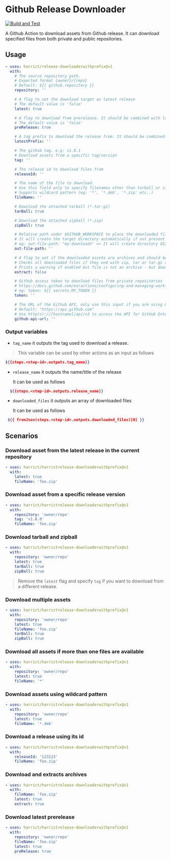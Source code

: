 # Github Release Downloader

[![Build and Test](https://github.com/harrict/release-downloader/actions/workflows/ci.yml/badge.svg)](https://github.com/harrict/release-downloader/actions/workflows/ci.yml)

A Github Action to download assets from Github release. It can download
specified files from both private and public repositories.

## Usage

```yaml
- uses: harrict/release-downloaderwithprefix@v1
  with:
    # The source repository path.
    # Expected format {owner}/{repo}
    # Default: ${{ github.repository }}
    repository: ''

    # A flag to set the download target as latest release
    # The default value is 'false'
    latest: true

    # A flag to download from prerelease. It should be combined with latest flag.
    # The default value is 'false'
    preRelease: true

    # A tag prefix to download the release from. It should be combined with latest flag.
    latestPrefix: ''

    # The github tag. e.g: v1.0.1
    # Download assets from a specific tag/version
    tag: ''

    # The release id to download files from
    releaseId: ''

    # The name of the file to download.
    # Use this field only to specify filenames other than tarball or zipball, if any.
    # Supports wildcard pattern (eg: '*', '*.deb', '*.zip' etc..)
    fileName: ''

    # Download the attached tarball (*.tar.gz)
    tarBall: true

    # Download the attached zipball (*.zip)
    zipBall: true

    # Relative path under $GITHUB_WORKSPACE to place the downloaded file(s)
    # It will create the target directory automatically if not present
    # eg: out-file-path: "my-downloads" => It will create directory $GITHUB_WORKSPACE/my-downloads
    out-file-path: ''

    # A flag to set if the downloaded assets are archives and should be extracted
    # Checks all downloaded files if they end with zip, tar or tar.gz and extracts them, if true.
    # Prints a warning if enabled but file is not an archive - but does not fail.
    extract: false

    # Github access token to download files from private repositories
    # https://docs.github.com/en/actions/configuring-and-managing-workflows/creating-and-storing-encrypted-secrets
    # eg: token: ${{ secrets.MY_TOKEN }}
    token: ''

    # The URL of the Github API, only use this input if you are using Github Enterprise
    # Default: "https://api.github.com"
    # Use http(s)://[hostname]/api/v3 to access the API for GitHub Enterprise Server
    github-api-url: ''
```

### Output variables

- `tag_name` it outputs the tag used to download a release.

> This variable can be used by other actions as an input as follows

```sh
${{steps.<step-id>.outputs.tag_name}}
```

- `release_name` it outputs the name/title of the release

  It can be used as follows

```sh
  ${{steps.<step-id>.outputs.release_name}}
```

- `downloaded_files` it outputs an array of downloaded files

  It can be used as follows

```sh
 ${{ fromJson(steps.<step-id>.outputs.downloaded_files)[0] }}
```

## Scenarios

### Download asset from the latest release in the current repository

```yaml
- uses: harrict/harrictrelease-downloaderwithprefix@v1
  with:
    latest: true
    fileName: 'foo.zip'
```

### Download asset from a specific release version

```yaml
- uses: harrict/harrictrelease-downloaderwithprefix@v1
  with:
    repository: 'owner/repo'
    tag: 'v1.0.0'
    fileName: 'foo.zip'
```

### Download tarball and zipball

```yaml
- uses: harrict/harrictrelease-downloaderwithprefix@v1
  with:
    repository: 'owner/repo'
    latest: true
    tarBall: true
    zipBall: true
```

> Remove the `latest` flag and specify `tag` if you want to download from a
> different release.

### Download multiple assets

```yaml
- uses: harrict/harrictrelease-downloaderwithprefix@v1
  with:
    repository: 'owner/repo'
    latest: true
    fileName: 'foo.zip'
    tarBall: true
    zipBall: true
```

### Download all assets if more than one files are available

```yaml
- uses: harrict/harrictrelease-downloaderwithprefix@v1
  with:
    repository: 'owner/repo'
    latest: true
    fileName: '*'
```

### Download assets using wildcard pattern

```yaml
- uses: harrict/harrictrelease-downloaderwithprefix@v1
  with:
    repository: 'owner/repo'
    latest: true
    fileName: '*.deb'
```

### Download a release using its id

```yaml
- uses: harrict/harrictrelease-downloaderwithprefix@v1
  with:
    releaseId: '123123'
    fileName: 'foo.zip'
```

### Download and extracts archives

```yaml
- uses: harrict/harrictrelease-downloaderwithprefix@v1
  with:
    fileName: 'foo.zip'
    latest: true
    extract: true
```

### Download latest prerelease

```yaml
- uses: harrict/harrictrelease-downloaderwithprefix@v1
  with:
    repository: 'owner/repo'
    fileName: 'foo.zip'
    latest: true
    preRelease: true
```
